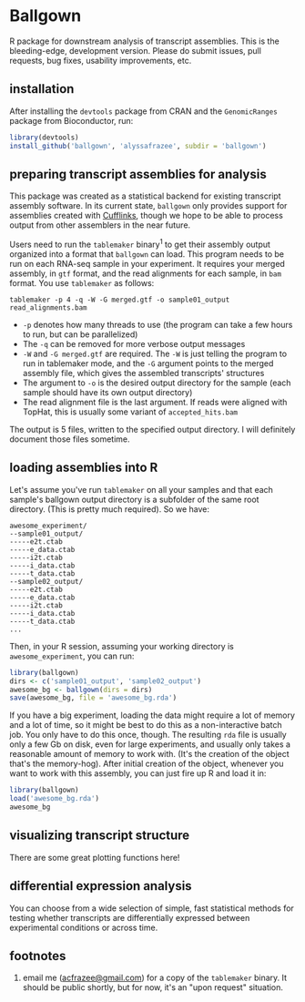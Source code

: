 # Ballgown
R package for downstream analysis of transcript assemblies. This is the bleeding-edge, development version.  Please do submit issues, pull requests, bug fixes, usability improvements, etc.

## installation
After installing the `devtools` package from CRAN and the `GenomicRanges` package from Bioconductor, run:
```R
library(devtools)
install_github('ballgown', 'alyssafrazee', subdir = 'ballgown')
```

## preparing transcript assemblies for analysis
This package was created as a statistical backend for existing transcript assembly software.  In its current state, `ballgown` only provides support for assemblies created with [Cufflinks](http://cufflinks.cbcb.umd.edu/index.html), though we hope to be able to process output from other assemblers in the near future.  

Users need to run the `tablemaker` binary<sup>1</sup> to get their assembly output organized into a format that `ballgown` can load.  This program needs to be run on each RNA-seq sample in your experiment.  It requires your merged assembly, in `gtf` format, and the read alignments for each sample, in `bam` format.  You use `tablemaker` as follows:

`tablemaker -p 4 -q -W -G merged.gtf -o sample01_output read_alignments.bam`

* `-p` denotes how many threads to use (the program can take a few hours to run, but can be parallelized)
* The `-q` can be removed for more verbose output messages  
* `-W` and `-G merged.gtf` are required.  The `-W` is just telling the program to run in tablemaker mode, and the `-G` argument points to the merged assembly file, which gives the assembled transcripts' structures
* The argument to `-o` is the desired output directory for the sample (each sample should have its own output directory)
* The read alignment file is the last argument.  If reads were aligned with TopHat, this is usually some variant of `accepted_hits.bam`

The output is 5 files, written to the specified output directory.  I will definitely document those files sometime.


## loading assemblies into R
Let's assume you've run `tablemaker` on all your samples and that each sample's ballgown output directory is a subfolder of the same root directory.  (This is pretty much required).  So we have:
```
awesome_experiment/  
--sample01_output/  
-----e2t.ctab  
-----e_data.ctab  
-----i2t.ctab  
-----i_data.ctab  
-----t_data.ctab  
--sample02_output/  
-----e2t.ctab  
-----e_data.ctab  
-----i2t.ctab  
-----i_data.ctab  
-----t_data.ctab  
...
```
Then, in your R session, assuming your working directory is `awesome_experiment`, you can run:

```R
library(ballgown)
dirs <- c('sample01_output', 'sample02_output')
awesome_bg <- ballgown(dirs = dirs)
save(awesome_bg, file = 'awesome_bg.rda')
```

If you have a big experiment, loading the data might require a lot of memory and a lot of time, so it might be best to do this as a non-interactive batch job.  You only have to do this once, though.  The resulting `rda` file is usually only a few Gb on disk, even for large experiments, and usually only takes a reasonable amount of memory to work with.  (It's the creation of the object that's the memory-hog).  After initial creation of the object, whenever you want to work with this assembly, you can just fire up R and load it in:

```R
library(ballgown)
load('awesome_bg.rda')
awesome_bg
```

## visualizing transcript structure

There are some great plotting functions here!

## differential expression analysis

You can choose from a wide selection of simple, fast statistical methods for testing whether transcripts are differentially expressed between experimental conditions or across time.

## footnotes
1.  email me (acfrazee@gmail.com) for a copy of the `tablemaker` binary.  It should be public shortly, but for now, it's an "upon request" situation.
